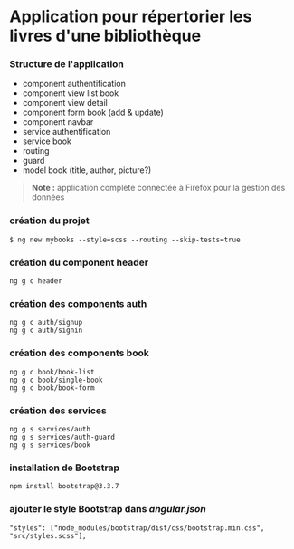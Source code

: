 # Application pour répertorier les livres d'une bibliothèque

### Structure de l'application

- component authentification
- component view list book
- component view detail
- component form book (add & update)
- component navbar
- service authentification
- service book
- routing
- guard
- model book (title, author, picture?)

> **Note :** application complète connectée à Firefox pour la gestion des données

### création du projet

```
$ ng new mybooks --style=scss --routing --skip-tests=true
```

### création du component header

```
ng g c header
```

### création des components auth

```
ng g c auth/signup
ng g c auth/signin
```

### création des components book

```
ng g c book/book-list
ng g c book/single-book
ng g c book/book-form
```

### création des services

```
ng g s services/auth
ng g s services/auth-guard
ng g s services/book
```

### installation de Bootstrap

```
npm install bootstrap@3.3.7
```

### ajouter le style Bootstrap dans **_angular.json_**

```
"styles": ["node_modules/bootstrap/dist/css/bootstrap.min.css", "src/styles.scss"],
```
